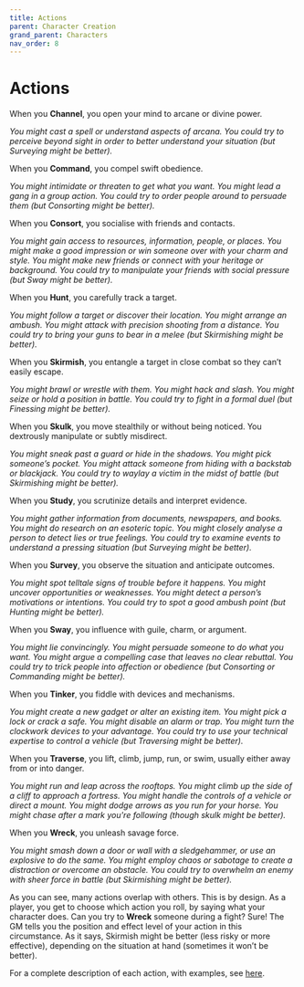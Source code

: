 ```yaml
---
title: Actions
parent: Character Creation
grand_parent: Characters
nav_order: 8
---
```


# Actions
When you **Channel**, you open your mind to arcane or divine power.

*You might cast a spell or understand aspects of arcana. You could try to perceive beyond sight in order to better understand your situation (but Surveying might be better).*

When you **Command**, you compel swift obedience.

*You might intimidate or threaten to get what you want. You might lead a gang in a group action. You could try to order people around to persuade them (but Consorting might be better).*

When you **Consort**, you socialise with friends and contacts.

*You might gain access to resources, information, people, or places. You might make a good impression or win someone over with your charm and style. You might make new friends or connect with your heritage or background. You could try to manipulate your friends with social pressure (but Sway might be better).*

When you **Hunt**, you carefully track a target.

*You might follow a target or discover their location. You might arrange an ambush. You might attack with precision shooting from a distance. You could try to bring your guns to bear in a melee (but Skirmishing might be better).*

When you **Skirmish**, you entangle a target in close combat so they can’t easily escape.

*You might brawl or wrestle with them. You might hack and slash. You might seize or hold a position in battle. You could try to fight in a formal duel (but Finessing might be better).*

When you **Skulk**, you move stealthily or without being noticed. You dextrously manipulate or subtly misdirect.

*You might sneak past a guard or hide in the shadows. You might pick someone’s pocket. You might attack someone from hiding with a backstab or blackjack. You could try to waylay a victim in the midst of battle (but Skirmishing might be better).*

When you **Study**, you scrutinize details and interpret evidence.

*You might gather information from documents, newspapers, and books. You might do research on an esoteric topic. You might closely analyse a person to detect lies or true feelings. You could try to examine events to understand a pressing situation (but Surveying might be better).*

When you **Survey**, you observe the situation and anticipate outcomes.

*You might spot telltale signs of trouble before it happens. You might uncover opportunities or weaknesses. You might detect a person’s motivations or intentions. You could try to spot a good ambush point (but Hunting might be better).*

When you **Sway**, you influence with guile, charm, or argument.

*You might lie convincingly. You might persuade someone to do what you want. You might argue a compelling case that leaves no clear rebuttal. You could try to trick people into affection or obedience (but Consorting or Commanding might be better).*

When you **Tinker**, you fiddle with devices and mechanisms.

*You might create a new gadget or alter an existing item. You might pick a lock or crack a safe. You might disable an alarm or trap. You might turn the clockwork devices to your advantage. You could try to use your technical expertise to control a vehicle (but Traversing might be better).*

When you **Traverse**, you lift, climb, jump, run, or swim, usually either away from or into danger.

*You might run and leap across the rooftops. You might climb up the side of a cliff to approach a fortress. You might handle the controls of a vehicle or direct a mount. You might dodge arrows as you run for your horse. You might chase after a mark you're following (though skulk might be better).*

When you **Wreck**, you unleash savage force.

*You might smash down a door or wall with a sledgehammer, or use an explosive to do the same. You might employ chaos or sabotage to create a distraction or overcome an obstacle. You could try to overwhelm an enemy with sheer force in battle (but Skirmishing might be better).*

As you can see, many actions overlap with others. This is by design. As a player, you get to choose which action you roll, by saying what your character does. Can you try to **Wreck** someone during a fight? Sure! The GM tells you the position and effect level of your action in this circumstance. As it says, Skirmish might be better (less risky or more effective), depending on the situation at hand (sometimes it won’t be better).

For a complete description of each action, with examples, see [here]().
